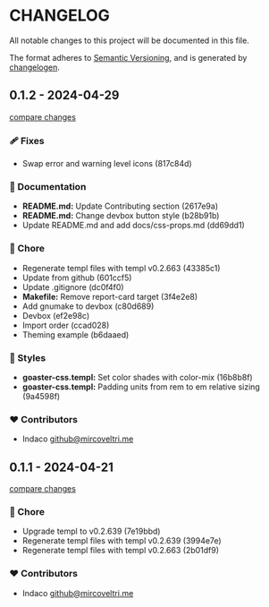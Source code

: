 # CHANGELOG

All notable changes to this project will be documented in this file.

The format adheres to [Semantic Versioning](https://semver.org/spec/v2.0.0.html),
and is generated by [changelogen](https://github.com/unjs/changelogen).

## 0.1.2 - 2024-04-29

[compare changes](https://github.com/indaco/goaster/compare/v0.1.1...v0.1.2)

### 🩹 Fixes

- Swap error and warning level icons (817c84d)

### 📖 Documentation

- **README.md:** Update Contributing section (2617e9a)
- **README.md:** Change devbox button style (b28b91b)
- Update README.md and add docs/css-props.md (dd69dd1)

### 🏡 Chore

- Regenerate templ files with templ v0.2.663 (43385c1)
- Update from github (601ccf5)
- Update .gitignore (dc0f4f0)
- **Makefile:** Remove report-card target (3f4e2e8)
- Add gnumake to devbox (c80d689)
- Devbox (ef2e98c)
- Import order (ccad028)
- Theming example (b6daaed)

### 🎨 Styles

- **goaster-css.templ:** Set color shades with color-mix (16b8b8f)
- **goaster-css.templ:** Padding units from rem to em relative sizing (9a4598f)

### ❤️ Contributors

- Indaco <github@mircoveltri.me>

## 0.1.1 - 2024-04-21

[compare changes](https://github.com/indaco/goaster/compare/v0.1.0...v0.1.1)

### 🏡 Chore

- Upgrade templ to v0.2.639 (7e19bbd)
- Regenerate templ files with templ v0.2.639 (3994e7e)
- Regenerate templ files with templ v0.2.663 (2b01df9)

### ❤️ Contributors

- Indaco <github@mircoveltri.me>
